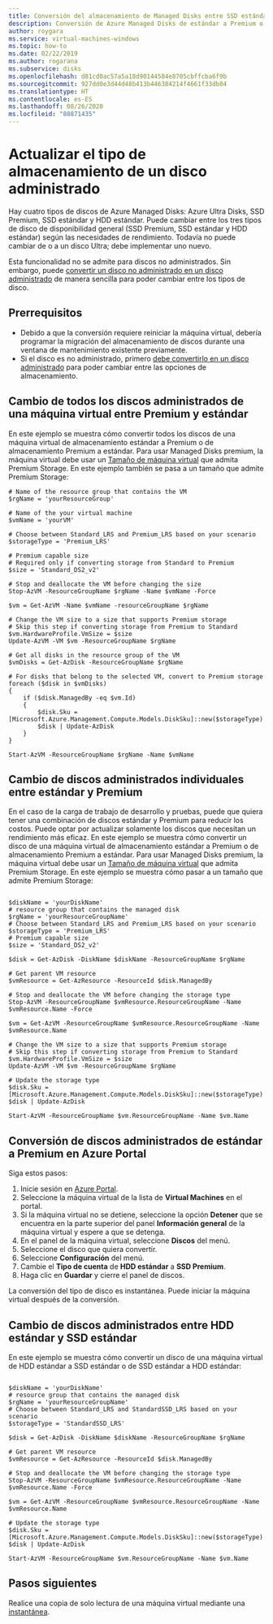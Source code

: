 ```yaml
---
title: Conversión del almacenamiento de Managed Disks entre SSD estándar y Premium
description: Conversión de Azure Managed Disks de estándar a Premium o de Premium a estándar mediante Azure PowerShell.
author: roygara
ms.service: virtual-machines-windows
ms.topic: how-to
ms.date: 02/22/2019
ms.author: rogarana
ms.subservice: disks
ms.openlocfilehash: d81cd0ac57a5a18d90144584e8705cbffcba6f9b
ms.sourcegitcommit: 927dd0e3d44d48b413b446384214f4661f33db04
ms.translationtype: HT
ms.contentlocale: es-ES
ms.lasthandoff: 08/26/2020
ms.locfileid: "88871435"
---
```

# <a name="update-the-storage-type-of-a-managed-disk"></a>Actualizar el tipo de almacenamiento de un disco administrado

Hay cuatro tipos de discos de Azure Managed Disks: Azure Ultra Disks, SSD Premium, SSD estándar y HDD estándar. Puede cambiar entre los tres tipos de disco de disponibilidad general (SSD Premium, SSD estándar y HDD estándar) según las necesidades de rendimiento. Todavía no puede cambiar de o a un disco Ultra; debe implementar uno nuevo.

Esta funcionalidad no se admite para discos no administrados. Sin embargo, puede [convertir un disco no administrado en un disco administrado](convert-unmanaged-to-managed-disks.md) de manera sencilla para poder cambiar entre los tipos de disco.

 

## <a name="prerequisites"></a>Prerrequisitos

* Debido a que la conversión requiere reiniciar la máquina virtual, debería programar la migración del almacenamiento de discos durante una ventana de mantenimiento existente previamente.
* Si el disco es no administrado, primero [debe convertirlo en un disco administrado](convert-unmanaged-to-managed-disks.md) para poder cambiar entre las opciones de almacenamiento.

## <a name="switch-all-managed-disks-of-a-vm-between-premium-and-standard"></a>Cambio de todos los discos administrados de una máquina virtual entre Premium y estándar

En este ejemplo se muestra cómo convertir todos los discos de una máquina virtual de almacenamiento estándar a Premium o de almacenamiento Premium a estándar. Para usar Managed Disks premium, la máquina virtual debe usar un [Tamaño de máquina virtual](../sizes.md) que admita Premium Storage. En este ejemplo también se pasa a un tamaño que admite Premium Storage:

```azurepowershell-interactive
# Name of the resource group that contains the VM
$rgName = 'yourResourceGroup'

# Name of the your virtual machine
$vmName = 'yourVM'

# Choose between Standard_LRS and Premium_LRS based on your scenario
$storageType = 'Premium_LRS'

# Premium capable size
# Required only if converting storage from Standard to Premium
$size = 'Standard_DS2_v2'

# Stop and deallocate the VM before changing the size
Stop-AzVM -ResourceGroupName $rgName -Name $vmName -Force

$vm = Get-AzVM -Name $vmName -resourceGroupName $rgName

# Change the VM size to a size that supports Premium storage
# Skip this step if converting storage from Premium to Standard
$vm.HardwareProfile.VmSize = $size
Update-AzVM -VM $vm -ResourceGroupName $rgName

# Get all disks in the resource group of the VM
$vmDisks = Get-AzDisk -ResourceGroupName $rgName 

# For disks that belong to the selected VM, convert to Premium storage
foreach ($disk in $vmDisks)
{
    if ($disk.ManagedBy -eq $vm.Id)
    {
        $disk.Sku = [Microsoft.Azure.Management.Compute.Models.DiskSku]::new($storageType)
        $disk | Update-AzDisk
    }
}

Start-AzVM -ResourceGroupName $rgName -Name $vmName
```

## <a name="switch-individual-managed-disks-between-standard-and-premium"></a>Cambio de discos administrados individuales entre estándar y Premium

En el caso de la carga de trabajo de desarrollo y pruebas, puede que quiera tener una combinación de discos estándar y Premium para reducir los costos. Puede optar por actualizar solamente los discos que necesitan un rendimiento más eficaz. En este ejemplo se muestra cómo convertir un disco de una máquina virtual de almacenamiento estándar a Premium o de almacenamiento Premium a estándar. Para usar Managed Disks premium, la máquina virtual debe usar un [Tamaño de máquina virtual](../sizes.md) que admita Premium Storage. En este ejemplo se muestra cómo pasar a un tamaño que admite Premium Storage:

```azurepowershell-interactive

$diskName = 'yourDiskName'
# resource group that contains the managed disk
$rgName = 'yourResourceGroupName'
# Choose between Standard_LRS and Premium_LRS based on your scenario
$storageType = 'Premium_LRS'
# Premium capable size 
$size = 'Standard_DS2_v2'

$disk = Get-AzDisk -DiskName $diskName -ResourceGroupName $rgName

# Get parent VM resource
$vmResource = Get-AzResource -ResourceId $disk.ManagedBy

# Stop and deallocate the VM before changing the storage type
Stop-AzVM -ResourceGroupName $vmResource.ResourceGroupName -Name $vmResource.Name -Force

$vm = Get-AzVM -ResourceGroupName $vmResource.ResourceGroupName -Name $vmResource.Name 

# Change the VM size to a size that supports Premium storage
# Skip this step if converting storage from Premium to Standard
$vm.HardwareProfile.VmSize = $size
Update-AzVM -VM $vm -ResourceGroupName $rgName

# Update the storage type
$disk.Sku = [Microsoft.Azure.Management.Compute.Models.DiskSku]::new($storageType)
$disk | Update-AzDisk

Start-AzVM -ResourceGroupName $vm.ResourceGroupName -Name $vm.Name
```

## <a name="convert-managed-disks-from-standard-to-premium-in-the-azure-portal"></a>Conversión de discos administrados de estándar a Premium en Azure Portal

Siga estos pasos:

1. Inicie sesión en [Azure Portal](https://portal.azure.com).
2. Seleccione la máquina virtual de la lista de **Virtual Machines** en el portal.
3. Si la máquina virtual no se detiene, seleccione la opción **Detener** que se encuentra en la parte superior del panel **Información general** de la máquina virtual y espere a que se detenga.
3. En el panel de la máquina virtual, seleccione **Discos** del menú.
4. Seleccione el disco que quiera convertir.
5. Seleccione **Configuración** del menú.
6. Cambie el **Tipo de cuenta** de **HDD estándar** a **SSD Premium**.
7. Haga clic en **Guardar** y cierre el panel de discos.

La conversión del tipo de disco es instantánea. Puede iniciar la máquina virtual después de la conversión.

## <a name="switch-managed-disks-between-standard-hdd-and-standard-ssd"></a>Cambio de discos administrados entre HDD estándar y SSD estándar 

En este ejemplo se muestra cómo convertir un disco de una máquina virtual de HDD estándar a SSD estándar o de SSD estándar a HDD estándar:

```azurepowershell-interactive

$diskName = 'yourDiskName'
# resource group that contains the managed disk
$rgName = 'yourResourceGroupName'
# Choose between Standard_LRS and StandardSSD_LRS based on your scenario
$storageType = 'StandardSSD_LRS'

$disk = Get-AzDisk -DiskName $diskName -ResourceGroupName $rgName

# Get parent VM resource
$vmResource = Get-AzResource -ResourceId $disk.ManagedBy

# Stop and deallocate the VM before changing the storage type
Stop-AzVM -ResourceGroupName $vmResource.ResourceGroupName -Name $vmResource.Name -Force

$vm = Get-AzVM -ResourceGroupName $vmResource.ResourceGroupName -Name $vmResource.Name 

# Update the storage type
$disk.Sku = [Microsoft.Azure.Management.Compute.Models.DiskSku]::new($storageType)
$disk | Update-AzDisk

Start-AzVM -ResourceGroupName $vm.ResourceGroupName -Name $vm.Name
```

## <a name="next-steps"></a>Pasos siguientes

Realice una copia de solo lectura de una máquina virtual mediante una [instantánea](snapshot-copy-managed-disk.md).